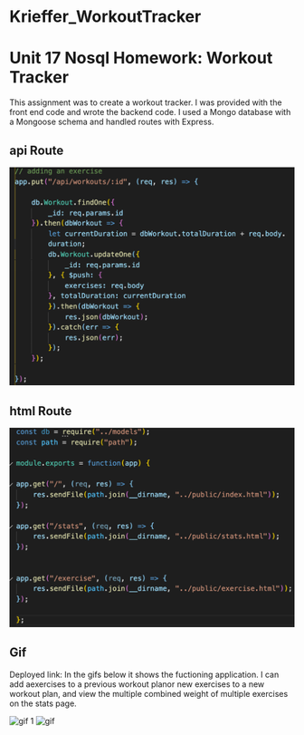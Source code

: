 # Krieffer_WorkoutTracker

# Unit 17 Nosql Homework: Workout Tracker
  This assignment was to create a workout tracker. I was provided with the front end code and wrote the backend code. I used a Mongo database with a Mongoose schema and handled routes with Express.

## api Route

![api route screenshot](https://github.com/Krieffer21/Krieffer_WorkoutTracker/blob/master/img.readme/api.routes.png)


## html Route

![html route screenshot](https://github.com/Krieffer21/Krieffer_WorkoutTracker/blob/master/img.readme/html.routes.png)


## Gif
Deployed link:
  In the gifs below it shows the fuctioning application. I can add aexercises to a previous workout planor new exercises to a new workout plan, and view the multiple  combined weight of multiple exercises on the stats page.
  
![gif 1]()
![gif]()
